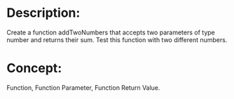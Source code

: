 # Description: 
Create a function addTwoNumbers that accepts two parameters of type number and returns their sum.
Test this function with two different numbers.

# Concept:
Function, Function Parameter, Function Return Value.